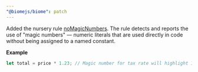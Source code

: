 ```yaml
---
"@biomejs/biome": patch
---
```


Added the nursery rule
[noMagicNumbers](https://github.com/biomejs/biome/issues/4333). The rule detects
and reports the use of "magic numbers" — numeric literals that are used directly
in code without being assigned to a named constant.

**Example**

```js
let total = price * 1.23; // Magic number for tax rate will highlight 1.23 as magic number
```
